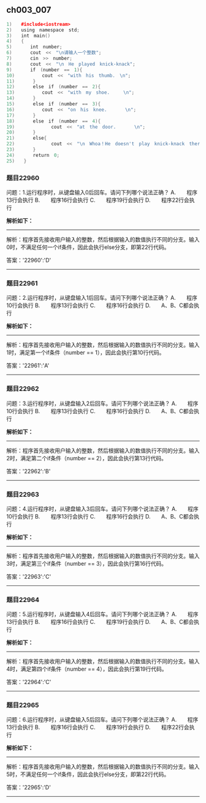 ## ch003_007
``` c++
1)　　#include<iostream>
2)　　using　namespace　std;
3)　　int　main()
4)　　{
5)　　　　int　number;
6)　　　　cout　<<　"\n请输人一个整数";
7)　　　　cin　>>　number;
8)　　　　cout　<<　"\n　He　played　knick-knack";
9)　　　　if　(number　==　1){　　　　　　　　　　　　　　　　　　
10)　　　　　　cout　<<　"with　his　thumb.　\n";
11)　　　　}
12)　　　　else　if　(number　==　2){
13)　　　　　　cout　<<　"with　my　shoe.　　　\n";
14)　　　　}
15)　　　　else　if　(number　==　3){
16)　　　　　　cout　<<　"on　his　knee.　　　　\n";
17)　　　　}
18)　　　　else　if　(number　==　4){
19)　　　　　　　　cout　<<　"at　the　door.　　　　\n";
20)　　　　}
21)　　　　else{　　　　　　　　　　　　　　　　　　　　　　　　　　
22)　　　　　　　　cout　<<　"\n　Whoa！He　doesn't　play　knick-knack　there！\n\n";
23)　　　　}
24)　　　　return　0;
25)　　}


```
### 题目22960
问题：1.运行程序时，从键盘输入0后回车。请问下列哪个说法正确？
A.　　程序13行会执行
B.　　程序16行会执行
C.　　程序19行会执行
D.　　程序22行会执行


**解析如下：**

------

解析：程序首先接收用户输入的整数，然后根据输入的数值执行不同的分支。输入0时，不满足任何一个if条件，因此会执行else分支，即第22行代码。

答案：'22960':'D'

------

### 题目22961
问题：2.运行程序时，从键盘输入1后回车。请问下列哪个说法正确？
A.　　程序10行会执行
B.　　程序13行会执行
C.　　程序16行会执行
D.　　A、B、C都会执行


**解析如下：**

------

解析：程序首先接收用户输入的整数，然后根据输入的数值执行不同的分支。输入1时，满足第一个if条件（number == 1），因此会执行第10行代码。

答案：'22961':'A'

------

### 题目22962
问题：3.运行程序时，从键盘输入2后回车。请问下列哪个说法正确？
A.　　程序10行会执行
B.　　程序13行会执行
C.　　程序16行会执行
D.　　A、B、C都会执行


**解析如下：**

------

解析：程序首先接收用户输入的整数，然后根据输入的数值执行不同的分支。输入2时，满足第二个if条件（number == 2），因此会执行第13行代码。

答案：'22962':'B'

------

### 题目22963
问题：4.运行程序时，从键盘输入3后回车。请问下列哪个说法正确？
A.　　程序10行会执行
B.　　程序13行会执行
C.　　程序16行会执行
D.　　A、B、C都会执行


**解析如下：**

------

解析：程序首先接收用户输入的整数，然后根据输入的数值执行不同的分支。输入3时，满足第三个if条件（number == 3），因此会执行第16行代码。

答案：'22963':'C'

------

### 题目22964
问题：5.运行程序时，从键盘输入4后回车。请问下列哪个说法正确？
A.　　程序13行会执行
B.　　程序16行会执行
C.　　程序19行会执行
D.　　A、B、C都会执行


**解析如下：**

------

解析：程序首先接收用户输入的整数，然后根据输入的数值执行不同的分支。输入4时，满足第四个if条件（number == 4），因此会执行第19行代码。

答案：'22964':'C'

------

### 题目22965
问题：6.运行程序时，从键盘输入5后回车。请问下列哪个说法正确？
A.　　程序13行会执行
B.　　程序16行会执行
C.　　程序19行会执行
D.　　程序22行会执行


**解析如下：**

------

解析：程序首先接收用户输入的整数，然后根据输入的数值执行不同的分支。输入5时，不满足任何一个if条件，因此会执行else分支，即第22行代码。

答案：'22965':'D'

------

